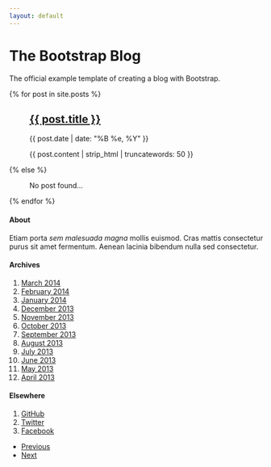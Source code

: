 ```yaml
---
layout: default
---
```


<div class="blog-header">
  <h1 class="blog-title">The Bootstrap Blog</h1>
  <p class="lead blog-description">The official example template of creating a blog with Bootstrap.</p>
</div>

<div class="row">
<article class="col-sm-8 blog-main">
	{% for post in site.posts %}
	<figure class="blog-post">
		<a href="{{ post.url }}"><h2 class="blog-post-title">{{ post.title }}</h2></a>
		<p class="blog-post-meta">{{ post.date | date: "%B %e, %Y" }}</p>
		<figcaption class="blog-description">{{ post.content | strip_html | truncatewords: 50 }}</figcaption>
	</figure>
	{% else %}
	<figure class="post">
		<figcaption>No post found...</figcaption>
	</figure>
	{% endfor %}
</article>

<div class="col-sm-3 col-sm-offset-1 blog-sidebar">
  <div class="sidebar-module sidebar-module-inset">
    <h4>About</h4>
    <p>Etiam porta <em>sem malesuada magna</em> mollis euismod. Cras mattis consectetur purus sit amet fermentum. Aenean lacinia bibendum nulla sed consectetur.</p>
  </div>
  <div class="sidebar-module">
    <h4>Archives</h4>
    <ol class="list-unstyled">
      <li><a href="#">March 2014</a></li>
      <li><a href="#">February 2014</a></li>
      <li><a href="#">January 2014</a></li>
      <li><a href="#">December 2013</a></li>
      <li><a href="#">November 2013</a></li>
      <li><a href="#">October 2013</a></li>
      <li><a href="#">September 2013</a></li>
      <li><a href="#">August 2013</a></li>
      <li><a href="#">July 2013</a></li>
      <li><a href="#">June 2013</a></li>
      <li><a href="#">May 2013</a></li>
      <li><a href="#">April 2013</a></li>
    </ol>
  </div>
  <div class="sidebar-module">
    <h4>Elsewhere</h4>
    <ol class="list-unstyled">
      <li><a href="#">GitHub</a></li>
      <li><a href="#">Twitter</a></li>
      <li><a href="#">Facebook</a></li>
    </ol>
  </div>
</div>

</div>

<nav>
  <ul class="pager">
    <li><a href="#">Previous</a></li>
    <li><a href="#">Next</a></li>
  </ul>
</nav>
